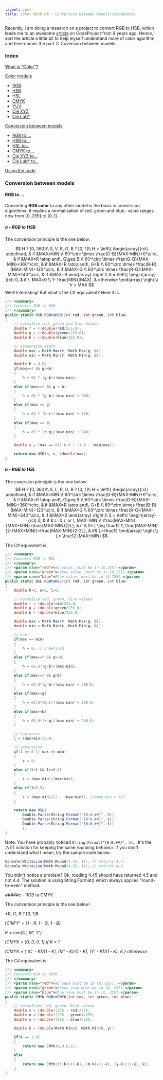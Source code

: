 ```yaml
---
layout: post
title: Color With C# - Conversion Between Models(incomplete)
---
```

Recently, i am doing a research on a project to convert RGB to HSB, which leads me to an awesome [article](http://www.codeproject.com/Articles/19045/Manipulating-colors-in-NET-Part-1) on CodeProject from 9 years ago. Hence, I sort the article a little bit to help myself understand more of color agorithm, and here comes the part 2: Coversion between models.

### Index
[What is "Color"?](http://www.westudio.ml/Color-1/#def)

[Color models](http://www.westudio.ml/Color-1/#cm)

- [RGB](http://www.westudio.ml/Color-1/#rgb)
- [HSB](http://www.westudio.ml/Color-1/#hsb) 
- [HSL](http://www.westudio.ml/Color-1/#hsl) 
- [CMYK](http://www.westudio.ml/Color-1/#cmyk) 
- [YUV](http://www.westudio.ml/Color-1/#yuv)
- [Cie XYZ](http://www.westudio.ml/Color-1/#xyz) 
- [Cie L*a*b*](http://www.westudio.ml/Color-1/#lab) 

[Conversion between models](#cbm)

- [RGB to ...](#rgb2) 
- [HSB to...](#hsb2)
- [HSL to...](#hsl2)
- [CMYK to...](#cmyk2)
- [Cie XYZ to...](#xyz2)
- [Cie L*a*b* to...](#lab2)

[Using the code](#utc) 

### Conversion between models

<a name="cbm" id="cbm"></a>

#### RGB to ...

<a name="rgb2" id="rgb2"></a>
Converting **RGB color** to any other model is the basis in conversion algorithms. It implies a normalisation of red, green and blue : value ranges now from [0..255] to [0..1].

##### a - RGB to HSB

The conversion principle is the one below:


$$
H ? [0, 360]\\
S, V, R, G, B ? [0, 1]\\
H   =   \left\{  \begin{array}{rcl}  
undefined, &   if &MAX=MIN   \\  
60^\circ \times \frac{G-B}{MAX-MIN}+0^\circ, & if &MAX=R \atop and\, G\geq B   \\  
60^\circ \times \frac{G-B}{MAX-MIN}+360^\circ, & if &MAX=R \atop and\, G<B   \\  
60^\circ \times \frac{B-R}{MAX-MIN}+120^\circ, & if &MAX=G  \\
60^\circ \times \frac{R-G}{MAX-MIN}+240^\circ, & if &MAX=B
        \end{array}  
 \right.\\
 S   =   \left\{  \begin{array}{rcl}  
0, &   if \, MAX=0   \\  
1- \frac{MIN}{MAX}, & otherwise
        \end{array}  
 \right.\\
 V = MAX
$$
Well! Interesting! But what's the C# equivalent? Here it is.

```c#
/// <summary>
/// Converts RGB to HSB.
/// </summary>
public static HSB RGBtoHSB(int red, int green, int blue)
{
    // normalize red, green and blue values
    double r = ((double)red/255.0);
    double g = ((double)green/255.0);
    double b = ((double)blue/255.0);

    // conversion start
    double max = Math.Max(r, Math.Max(g, b));
    double min = Math.Min(r, Math.Min(g, b));

    double h = 0.0;
    if(max==r && g>=b)
    {
        h = 60 * (g-b)/(max-min);
    }
    else if(max==r && g < b)
    {
        h = 60 * (g-b)/(max-min) + 360;
    }
    else if(max == g)
    {
        h = 60 * (b-r)/(max-min) + 120;
    }
    else if(max == b)
    {
        h = 60 * (r-g)/(max-min) + 240;
    }

    double s = (max == 0)? 0.0 : (1.0 - (min/max));

    return new HSB(h, s, (double)max);
}
```

##### b - RGB to HSL
The coversion principle is the one below:
$$
H ? [0, 360]\\
S, L, R, G, B ? [0, 1]\\
H   =   \left\{  \begin{array}{rcl}  
undefined, &   if &MAX=MIN   \\  
60^\circ \times \frac{G-B}{MAX-MIN}+0^\circ, & if &MAX=R \atop and\, G\geq B   \\  
60^\circ \times \frac{G-B}{MAX-MIN}+360^\circ, & if &MAX=R \atop and\, G<B   \\  
60^\circ \times \frac{B-R}{MAX-MIN}+120^\circ, & if &MAX=G  \\
60^\circ \times \frac{R-G}{MAX-MIN}+240^\circ, & if &MAX=B
        \end{array}  
 \right.\\
 S   =   \left\{  \begin{array}{rcl}  
0, &   if & L=0 \, or \, MAX=MIN  \\  
\frac{MAX-MIN}{MAX+MIN}=\frac{MAX-MIN}{2L}, & if & 0<L  \leq  \frac12   \\
\frac{MAX-MIN}{2-(MAX+MIN)}=\frac{MAX-MIN}{2-2L}, & if& L>\frac12 
        \end{array}  
 \right.\\
L= \frac12 (MAX+MIN)
$$

The C# equivalent is:

```c#
/// <summary>
/// Converts RGB to HSL.
/// </summary>
/// <param name="red">Red value, must be in [0,255].</param>
/// <param name="green">Green value, must be in [0,255].</param>
/// <param name="blue">Blue value, must be in [0,255].</param>
public static HSL RGBtoHSL(int red, int green, int blue)
{
    double h=0, s=0, l=0;

    // normalize red, green, blue values
    double r = (double)red/255.0;
    double g = (double)green/255.0;
    double b = (double)blue/255.0;

    double max = Math.Max(r, Math.Max(g, b));
    double min = Math.Min(r, Math.Min(g, b));

    // hue
    if(max == min)
    {
        h = 0; // undefined
    }
    else if(max==r && g>=b)
    {
        h = 60.0*(g-b)/(max-min);
    }
    else if(max==r && g<b)
    {
        h = 60.0*(g-b)/(max-min) + 360.0;
    }
    else if(max==g)
    {
        h = 60.0*(b-r)/(max-min) + 120.0;
    }
    else if(max==b)
    {
        h = 60.0*(r-g)/(max-min) + 240.0;
    }

    // luminance
    l = (max+min)/2.0;

    // saturation
    if(l == 0 || max == min)
    {
        s = 0;
    }
    else if(0<l && l<=0.5)
    {
        s = (max-min)/(max+min);
    }
    else if(l>0.5)
    {
        s = (max-min)/(2 - (max+min)); //(max-min > 0)?
    }

    return new HSL(
        Double.Parse(String.Format("{0:0.##}", h)),
        Double.Parse(String.Format("{0:0.##}", s)),
        Double.Parse(String.Format("{0:0.##}", l))
        );
}
```

Note: You have probably noticed `String.Format("{0:0.##}", h)`... It's the .NET solution for keeping the same rounding behavior. If you don't understand what I mean, try the sample code below: 

```c#
Console.WriteLine(Math.Round(4.45, 1)); // returns 4.4.
Console.WriteLine(Math.Round(4.55, 1)); // returns 4.6.
```

You didn't notice a problem? Ok, rouding 4.45 should have returned 4.5 and not 4.4. The solution is using String.Format() which always applies "round-to-even" method. 


#####c - RGB to CMYK

The conversion principle is the one below :

*R, G, B ? [0, 1]8

*tC'M'Y' = {1 - R, 1 - G, 1 - B}*

*K = min{C', M', Y'}*

*tCMYK = {0, 0, 0, 1} if K = 1*

*tCMYK = { (C' - K)/(1 - K), (M' - K)/(1 - K), (Y' - K)/(1 - K), K } otherwise*

The C# equivalent is:

```c#
/// <summary>
/// Converts RGB to CMYK.
/// </summary>
/// <param name="red">Red vaue must be in [0, 255]. </param>
/// <param name="green">Green vaue must be in [0, 255].</param>
/// <param name="blue">Blue vaue must be in [0, 255].</param>
public static CMYK RGBtoCMYK(int red, int green, int blue)
{
    // normalizes red, green, blue values
    double c = (double)(255 - red)/255;
    double m = (double)(255 - green)/255;
    double y = (double)(255 - blue)/255;

    double k = (double)Math.Min(c, Math.Min(m, y));

    if(k == 1.0)
    {
        return new CMYK(0,0,0,1);
    }
    else
    {
        return new CMYK((c-k)/(1-k), (m-k)/(1-k), (y-k)/(1-k), k);
    }
}
```
